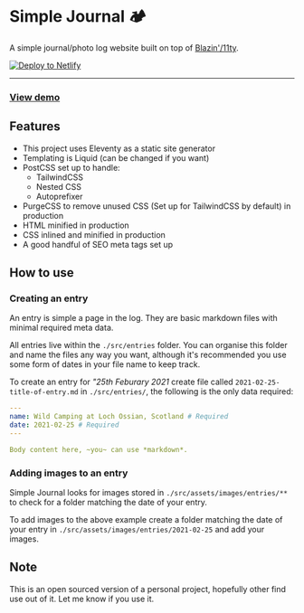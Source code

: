 # Simple Journal 🏕️

A simple journal/photo log website built on top of [Blazin'/11ty](https://github.com/chrisssycollins/blazin-eleventy-boilerplate). 

[![Deploy to Netlify](https://www.netlify.com/img/deploy/button.svg)](https://app.netlify.com/start/deploy?repository=https://github.com/chrisssycollins/simple-journal)

---

### [View demo](https://simplejournal.chriscollins.me)

## Features 

- This project uses Eleventy as a static site generator
- Templating is Liquid (can be changed if you want)
- PostCSS set up to handle:
	- TailwindCSS
	- Nested CSS
	- Autoprefixer 
- PurgeCSS to remove unused CSS (Set up for TailwindCSS by default) in production
- HTML minified in production
- CSS inlined and minified in production
- A good handful of SEO meta tags set up

## How to use 

### Creating an entry 

An entry is simple a page in the log. They are basic markdown files with minimal required meta data.

All entries live within the `./src/entries` folder. You can organise this folder and name the files any way you want, although it's recommended you use some form of dates in your file name to keep track. 

To create an entry for *"25th Feburary 2021* create file called `2021-02-25-title-of-entry.md` in `./src/entries/`, the following is the only data required:

```yml
---
name: Wild Camping at Loch Ossian, Scotland # Required 
date: 2021-02-25 # Required
---

Body content here, ~you~ can use *markdown*.
```

### Adding images to an entry

Simple Journal looks for images stored in `./src/assets/images/entries/**` to check for a folder matching the date of your entry. 

To add images to the above example create a folder matching the date of your entry in `./src/assets/images/entries/2021-02-25` and add your images.

## Note

This is an open sourced version of a personal project, hopefully other find use out of it. Let me know if you use it. 
